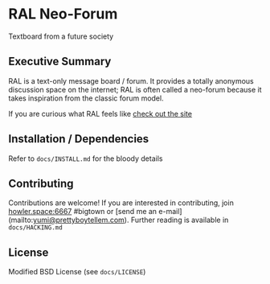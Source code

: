 RAL Neo-Forum
=============

Textboard from a future society

Executive Summary
-----------------

RAL is a text-only message board / forum. It provides a totally anonymous
discussion space on the internet; RAL is often called a neo-forum because it
takes inspiration from the classic forum model.

If you are curious what RAL feels like [check out the site](https://ral.space)

Installation / Dependencies
---------------------------

Refer to `docs/INSTALL.md` for the bloody details

Contributing
------------

Contributions are welcome! If you are interested in contributing, join
[howler.space:6667](https://irc.ral.space) #bigtown or [send me an e-mail]
(mailto:yumi@prettyboytellem.com). Further reading is available in
`docs/HACKING.md`

License
-------

Modified BSD License (see `docs/LICENSE`)
